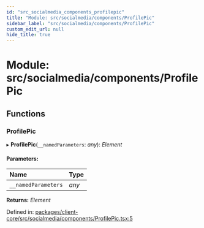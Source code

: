 ```yaml
---
id: "src_socialmedia_components_profilepic"
title: "Module: src/socialmedia/components/ProfilePic"
sidebar_label: "src/socialmedia/components/ProfilePic"
custom_edit_url: null
hide_title: true
---
```


# Module: src/socialmedia/components/ProfilePic

## Functions

### ProfilePic

▸ **ProfilePic**(`__namedParameters`: *any*): *Element*

#### Parameters:

Name | Type |
:------ | :------ |
`__namedParameters` | *any* |

**Returns:** *Element*

Defined in: [packages/client-core/src/socialmedia/components/ProfilePic.tsx:5](https://github.com/xr3ngine/xr3ngine/blob/77d12cea0/packages/client-core/src/socialmedia/components/ProfilePic.tsx#L5)
